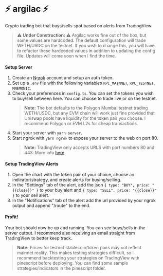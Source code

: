 # ⚡️ argilac ⚡️

Crypto trading bot that buys/sells spot based on alerts from TradingView

> ⚠️ **Under Construction:** ⚠️ Argilac works fine out of the box, but some values are hardcoded. The default configuration will trade WETH/USDC on the testnet. If you wish to change this, you will have to refactor these hardcoded values in addition to updating the config file. Updates will come soon when I find the time.

#### Setup Server

1. Create an [Ngrok](https://ngrok.com) account and setup an auth token.
2. Set up a `.env` file with the following variables `RPC_MAINNET`, `RPC_TESTNET`, `MNEMONIC`.
3. Check your preferences in `config.ts`. You can set the tokens you wish to buy/sell between here. You can choose to trade live or on the testnet.
   > **Note:** The bot defaults to the Polygon Mumbai testnet trading WETH/USDC, but any EVM chain will work just fine provided that Uniswap pools have liquidity for the token pair you choose. I recommend Polygon or EVM L2s for cheap transactions.
4. Start your server with `yarn server`.
5. Start ngrok with `yarn ngrok` to expose your server to the web on port 80.
   > **Note:** TradingView only accepts URLS with port numbers 80 and 443. More info [here](https://www.tradingview.com/support/solutions/43000529348-about-webhooks/)

#### Setup TradingView Alerts

1. Open the chart with the token pair of your choice, choose an indicator/strategy, and create alerts for buying/selling.
2. In the "Settings" tab of the alert, add the json `{ type: "BUY", price: "{{close}}" }` to your buy alert and `{ type: "SELL", price: "{{close}}" }` to your sell alert.
3. In the "Notifications" tab of the alert add the url provided by your ngrok output and append "/route" to the end.

#### Profit!

Your bot should now be up and running. You can see buys/sells in the server output. I recommend also receiving an email straight from TradingView to better keep track.

> **Note:** Prices for testnet stablecoin/token pairs may not reflect mainnet reality. This makes testing strategies difficult, so I recommend backtesting your strategies on TradingView with pinescript before deploying. You can find some sample strategies/indicators in the pinescript folder.

